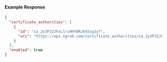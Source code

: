 <!-- Code generated for API Clients. DO NOT EDIT. -->

#### Example Response

```json
{
  "certificate_authorities": [
    {
      "id": "ca_2y3P32JFxLlrcHHYBRJ64Ssg1yf",
      "uri": "https://api.ngrok.com/certificate_authorities/ca_2y3P32JFxLlrcHHYBRJ64Ssg1yf"
    }
  ],
  "enabled": true
}
```
